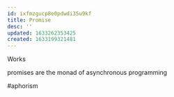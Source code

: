 ```yaml
---
id: ixfmzgucp8e0pdwdi35u9kf
title: Promise
desc: ''
updated: 1633262353425
created: 1633199321481
---
```


Works

promises are the monad of asynchronous programming

#aphorism
